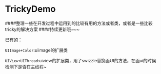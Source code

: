 # TrickyDemo


####整理一些在开发过程中运用到的比较有用的方法或者类，或者是一些比较tricky的解决方案
####持续更新哦~~~

已有的：

`UIImage+Color`:uiimage的扩展类

`UIView+UIThread`:uiview的扩展类，用了swizzle替换画UI的方法，在画ui的时候检测下是否在主线程~	
	
	
